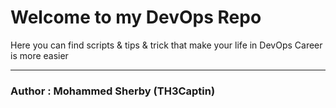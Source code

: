<h1>Welcome to my DevOps Repo</h1>

<p>Here you can find scripts & tips & trick that make your life in DevOps Career is more easier</p>
<hr>
<h3> Author : Mohammed Sherby (TH3Captin)</h3>
